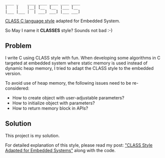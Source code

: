     ____ _    ____ ____ ____ ____ ____
    |    |    |__| [__  [__  |___ [__
    |___ |___ |  | ___] ___] |___ ___]

[CLASS C language style](https://rfc.zeromq.org/spec:21/CLASS/) adapted for Embedded System.

So May I name it **CLASSES** style? Sounds not bad :-)

## Problem

I write C using CLASS style with fun. When developing some algorithms in C targeted at embedded system where static memory is used instead of dynamic heap memory, I tried to adapt the CLASS style to the embedded version.

To avoid use of heap memory, the following issues need to be re-considered:

- How to create object with user-adjustable parameters?
- How to initialize object with parameters?
- How to return memory block in APIs?

## Solution

This project is my solution.

For detailed explanation of this style, please read my post: ["CLASS Style Adapted for Embedded Systems"](https://herrkaefer.com/2016/09/10/CLASS-style-adapted-for-embedded-system/) along with the code.
